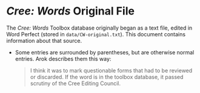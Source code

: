 # _Cree: Words_ Original File

The _Cree: Words_ Toolbox database originally began as a text file, edited in Word Perfect (stored in `data/CW-original.txt`). This document contains information about that source.

* Some entries are surrounded by parentheses, but are otherwise normal entries. Arok describes them this way:

    > I think it was to mark questionable forms that had to be reviewed or discarded.  If the word is in the toolbox database, it passed scrutiny of the Cree Editing Council.
